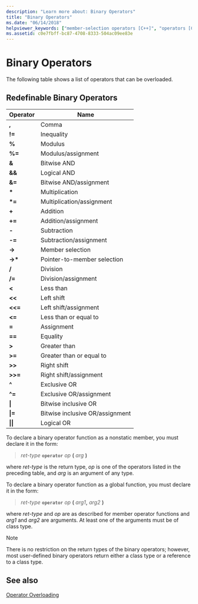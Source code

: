 ```yaml
---
description: "Learn more about: Binary Operators"
title: "Binary Operators"
ms.date: "06/14/2018"
helpviewer_keywords: ["member-selection operators [C++]", "operators [C++], binary", "binary operators [C++]"]
ms.assetid: c0e7fbff-bc87-4708-8333-504ac09ee83e
---
```

# Binary Operators

The following table shows a list of operators that can be overloaded.

## Redefinable Binary Operators

|Operator|Name|
|--------------|----------|
|**,**|Comma|
|**!=**|Inequality|
|**%**|Modulus|
|**%=**|Modulus/assignment|
|**&**|Bitwise AND|
|**&&**|Logical AND|
|**&=**|Bitwise AND/assignment|
|**&#42;**|Multiplication|
|**&#42;=**|Multiplication/assignment|
|**+**|Addition|
|**+=**|Addition/assignment|
|**-**|Subtraction|
|**-=**|Subtraction/assignment|
|**->**|Member selection|
|**->&#42;**|Pointer-to-member selection|
|**/**|Division|
|**/=**|Division/assignment|
|**<**|Less than|
|**<<**|Left shift|
|**<<=**|Left shift/assignment|
|**<=**|Less than or equal to|
|**=**|Assignment|
|**==**|Equality|
|**>**|Greater than|
|**>=**|Greater than or equal to|
|**>>**|Right shift|
|**>>=**|Right shift/assignment|
|**^**|Exclusive OR|
|**^=**|Exclusive OR/assignment|
|**&#124;**|Bitwise inclusive OR|
|**&#124;=**|Bitwise inclusive OR/assignment|
|**&#124;&#124;**|Logical OR|

To declare a binary operator function as a nonstatic member, you must declare it in the form:

> *ret-type* **`operator`** *op* **(** *arg* **)**

where *ret-type* is the return type, *op* is one of the operators listed in the preceding table, and *arg* is an argument of any type.

To declare a binary operator function as a global function, you must declare it in the form:

> *ret-type* **`operator`** *op* **(** _arg1_**,** _arg2_ **)**

where *ret-type* and *op* are as described for member operator functions and *arg1* and *arg2* are arguments. At least one of the arguments must be of class type.

> [!NOTE]
> There is no restriction on the return types of the binary operators; however, most user-defined binary operators return either a class type or a reference to a class type.

## See also

[Operator Overloading](../cpp/operator-overloading.md)
